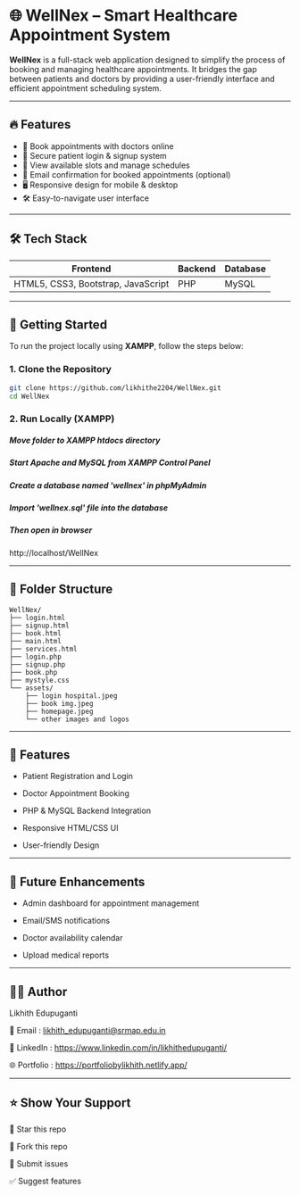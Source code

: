 # 🌐 WellNex – Smart Healthcare Appointment System

**WellNex** is a full-stack web application designed to simplify the process of booking and managing healthcare appointments. It bridges the gap between patients and doctors by providing a user-friendly interface and efficient appointment scheduling system.

---

## 🔥 Features

- 🏥 Book appointments with doctors online
- 🔐 Secure patient login & signup system
- 📅 View available slots and manage schedules
- 📧 Email confirmation for booked appointments (optional)
- 🖥️ Responsive design for mobile & desktop
- 🛠️ Easy-to-navigate user interface

---

## 🛠️ Tech Stack

| Frontend                           |     Backend     |     Database     |
|------------------------------------|-----------------|------------------|
| HTML5, CSS3, Bootstrap, JavaScript | PHP             | MySQL            |

---

## 🚀 Getting Started

To run the project locally using **XAMPP**, follow the steps below:

### 1. Clone the Repository

```bash
git clone https://github.com/likhithe2204/WellNex.git
cd WellNex
```

### 2. Run Locally (XAMPP)
##### Move folder to XAMPP htdocs directory
##### Start Apache and MySQL from XAMPP Control Panel
##### Create a database named 'wellnex' in phpMyAdmin
##### Import 'wellnex.sql' file into the database

##### Then open in browser
http://localhost/WellNex

---

## 📁 Folder Structure

```
WellNex/
├── login.html
├── signup.html
├── book.html
├── main.html
├── services.html
├── login.php
├── signup.php
├── book.php
├── mystyle.css
└── assets/
    ├── login hospital.jpeg
    ├── book img.jpeg
    ├── homepage.jpeg
    └── other images and logos
```


---

## 🔑 Features

* Patient Registration and Login

* Doctor Appointment Booking

* PHP & MySQL Backend Integration

* Responsive HTML/CSS UI

* User-friendly Design

---

## 🔮 Future Enhancements

* Admin dashboard for appointment management

* Email/SMS notifications

* Doctor availability calendar

* Upload medical reports

---

## 👨‍💻 Author

Likhith Edupuganti

📧 Email : likhith_edupuganti@srmap.edu.in

🔗 LinkedIn : https://www.linkedin.com/in/likhithedupuganti/

🌐 Portfolio : https://portfoliobylikhith.netlify.app/

---

## ⭐ Show Your Support

🌟 Star this repo

🍴 Fork this repo

🐛 Submit issues

✅ Suggest features



